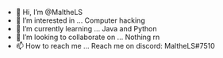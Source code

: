 - 👋 Hi, I’m @MaltheLS
- 👀 I’m interested in ... Computer hacking
- 🌱 I’m currently learning ... Java and Python
- 💞️ I’m looking to collaborate on ... Nothing rn
- 📫 How to reach me ... Reach me on discord: MaltheLS#7510

<!---
MaltheLS/MaltheLS is a ✨ special ✨ repository because its `README.md` (this file) appears on your GitHub profile.
You can click the Preview link to take a look at your changes.
--->
